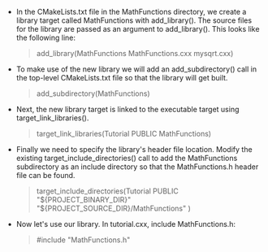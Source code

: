 - In the CMakeLists.txt file in the MathFunctions directory, we create a library target called MathFunctions with add_library(). The source files for the library are passed as an argument to add_library(). This looks like the following line:
  > add_library(MathFunctions MathFunctions.cxx mysqrt.cxx)

- To make use of the new library we will add an add_subdirectory() call in the top-level CMakeLists.txt file so that the library will get built.
  > add_subdirectory(MathFunctions)

- Next, the new library target is linked to the executable target using target_link_libraries().
  > target_link_libraries(Tutorial PUBLIC MathFunctions)

- Finally we need to specify the library's header file location. Modify the existing target_include_directories() call to add the MathFunctions subdirectory as an include directory so that the MathFunctions.h header file can be found.
  >  target_include_directories(Tutorial PUBLIC
                          "${PROJECT_BINARY_DIR}"
                          "${PROJECT_SOURCE_DIR}/MathFunctions"
                          )

- Now let's use our library. In tutorial.cxx, include MathFunctions.h:
  > #include "MathFunctions.h"


